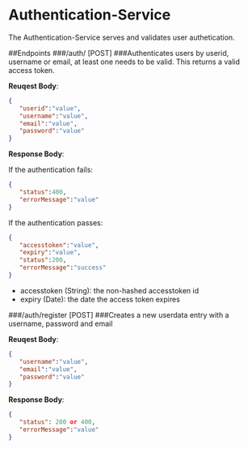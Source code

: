 # Authentication-Service
The Authentication-Service serves and validates user authetication.

##Endpoints
###/auth/ [POST]
###Authenticates users by userid, username or email, at least one needs to be valid. This returns a valid access token.

**Reuqest Body**:
```json
{  
   "userid":"value",
   "username":"value",
   "email":"value",
   "password":"value"
}
```

**Response Body**:
 
 If the authentication fails:
```json
{  
   "status":400,
   "errorMessage":"value"
}
```
 
 If the authentication passes:
```json
{  
   "accesstoken":"value",
   "expiry":"value",
   "status":200,
   "errorMessage":"success"
}
```
- accesstoken (String): the non-hashed accesstoken id
- expiry (Date): the date the access token expires

###/auth/register [POST]
###Creates a new userdata entry with a username, password and email

**Reuqest Body**:
```json
{  
   "username":"value",
   "email":"value",
   "password":"value"
}
```

**Response Body**:
```json
{  
   "status": 200 or 400,
   "errorMessage":"value"
}
```
